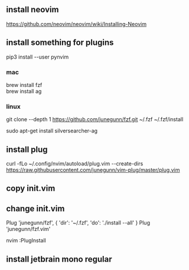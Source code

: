 ## install neovim
https://github.com/neovim/neovim/wiki/Installing-Neovim

## install something for plugins

pip3 install --user pynvim

### mac
brew install fzf  
brew install ag

### linux
git clone --depth 1 https://github.com/junegunn/fzf.git ~/.fzf
~/.fzf/install

sudo apt-get install silversearcher-ag


## install plug
curl -fLo ~/.config/nvim/autoload/plug.vim --create-dirs https://raw.githubusercontent.com/junegunn/vim-plug/master/plug.vim

## copy init.vim

## change init.vim
Plug 'junegunn/fzf', { 'dir': '~/.fzf', 'do': './install --all' }
Plug 'junegunn/fzf.vim'

nvim
:PlugInstall

## install jetbrain mono regular
